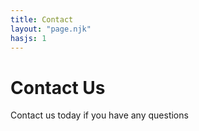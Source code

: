 ```yaml
---
title: Contact
layout: "page.njk"
hasjs: 1
---
```



# Contact Us

Contact us today if you have any questions

<!---You can write HTML inline within markdown, but within the HTML, all content must also be HTML-->
<div class="mydiv">

</div>